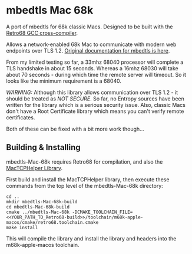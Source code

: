 # mbedtls Mac 68k
A port of mbedtls for 68k classic Macs. Designed to be built with the [Retro68 GCC cross-compiler](https://github.com/autc04/Retro68).

Allows a network-enabled 68k Mac to communicate with modern web endpoints over TLS 1.2. [Original documentation for mbedtls is here](https://github.com/ARMmbed/mbedtls).

From my limited testing so far, a 33mhz 68040 processor will complete a TLS handshake in about 15 seconds. Whereas a 16mhz 68030 will
take about 70 seconds - during which time the remote server will timeout. So it looks like the minimum requirement is a 68040.

*WARNING:* Although this library allows communication over TLS 1.2 - it should be treated as *NOT SECURE*. So far, no Entropy sources
have been written for the library which is a serious security issue. Also, classic Macs don't have a Root Certificate library which 
means you can't verify remote certificates.

Both of these can be fixed with a bit more work though...

## Building & Installing
mbedtls-Mac-68k requires Retro68 for compilation, and also the [MacTCPHelper Library](https://github.com/antscode/MacTCPHelper).

First build and install the MacTCPHelper library, then execute these commands from the top level of the mbedtls-Mac-68k directory:

    cd ..
    mkdir mbedtls-Mac-68k-build
    cd mbedtls-Mac-68k-build
    cmake ../mbedtls-Mac-68k -DCMAKE_TOOLCHAIN_FILE=<<YOUR_PATH_TO_Retro68-build>>/toolchain/m68k-apple-macos/cmake/retro68.toolchain.cmake
    make install

This will compile the library and install the library and headers into the m68k-apple-macos toolchain.
